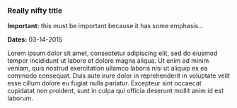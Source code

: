 ### Really nifty title

**Important:** this must be important because it has some emphasis...

**Dates:** 03-14-2015

Lorem ipsum dolor sit amet, consectetur adipiscing elit, sed do eiusmod tempor incididunt ut labore et dolore magna aliqua. Ut enim ad minim veniam, quis nostrud exercitation ullamco laboris nisi ut aliquip ex ea commodo consequat. Duis aute irure dolor in reprehenderit in voluptate velit esse cillum dolore eu fugiat nulla pariatur. Excepteur sint occaecat cupidatat non proident, sunt in culpa qui officia deserunt mollit anim id est laborum.

<!---
Publish: yes
Categories: Planning, Reliability,
Topics: Testing, Debugging, Design,
Tags: training, webinar,
Level: 2
Prerequisites: defaults
Aggregate: subresource
--->